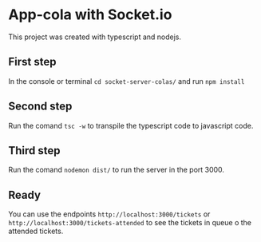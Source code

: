 # App-cola with Socket.io

This project was created with typescript and nodejs.

## First step

In the console or terminal `cd socket-server-colas/` and run `npm install`

## Second step

Run the comand `tsc -w` to transpile the typescript code to javascript code.

## Third step

Run the comand `nodemon dist/` to run the server in the port 3000.

## Ready

You can use the endpoints `http://localhost:3000/tickets` or `http://localhost:3000/tickets-attended` to see the tickets in queue o the attended tickets.
